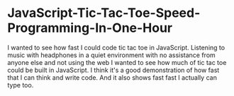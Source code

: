 # JavaScript-Tic-Tac-Toe-Speed-Programming-In-One-Hour
I wanted to see how fast I could code tic tac toe in JavaScript.
Listening to music with headphones in a quiet environment with no assistance 
from anyone else and not using the web I wanted to see how much of tic tac toe
could be built in JavaScript. I think it's a good demonstration of how fast
that I can think and write code. And it also shows fast fast I actually
can type too. 
